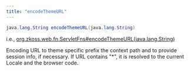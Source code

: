 ```yaml
---
title: "encodeThemeURL"
---
```


```java
java.lang.String encodeThemeURL(java.lang.String)
```

  
i.e.,
[org.zkoss.web.fn.ServletFns#encodeThemeURL(java.lang.String)](https://www.zkoss.org/javadoc/latest/zk/org/zkoss/web/fn/ServletFns.html#encodeThemeURL(java.lang.String))

Encoding URL to theme specific prefix the context path and to provide
session info, if necessary. If URL contains "\*", it is resolved to the
current Locale and the browser code.


